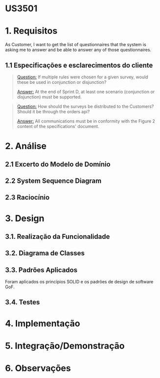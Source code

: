 # US3501

# 1. Requisitos

As Customer, I want to get the list of questionnaires that the system is asking me to answer and be able to answer any of those questionnaires.

## 1.1 Especificações e esclarecimentos do cliente

>[Question:](https://moodle.isep.ipp.pt/mod/forum/discuss.php?d=16987#p21769)
If multiple rules were chosen for a given survey, would these be used in conjunction or disjunction?
>
>[Answer:](https://moodle.isep.ipp.pt/mod/forum/discuss.php?d=16987#p21771)
At the end of Sprint D, at least one scenario (conjunction or disjunction) must be supported.

>[Question:](https://moodle.isep.ipp.pt/mod/forum/discuss.php?d=16983#p21764)
How should the surveys be distributed to the Customers? Should it be through the orders api?
>
>[Answer:](https://moodle.isep.ipp.pt/mod/forum/discuss.php?d=16983#p21767)
All communications must be in conformity with the Figure 2 content of the specifications' document.

# 2. Análise

## 2.1 Excerto do Modelo de Domínio

## 2.2 System Sequence Diagram

## 2.3 Raciocínio

# 3. Design

## 3.1. Realização da Funcionalidade

## 3.2. Diagrama de Classes

## 3.3. Padrões Aplicados

Foram aplicados os princípios SOLID e os padrões de design de software GoF. 

## 3.4. Testes 

# 4. Implementação

# 5. Integração/Demonstração

# 6. Observações


